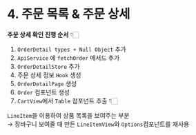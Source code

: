 # 4. 주문 목록 & 주문 상세

**주문 상세 확인 진행 순서** 👇🏻

  1. `OrderDetail types + Null Object` 추가
  2. `ApiService` 에 `fetchOrder` 메서드 추가
  3. `OrderDetailStore` 추가
  4. 주문 상세 정보 `Hook` 생성
  5. `OrderDetailPage` 생성
  6. `Order` 컴포넌트 생성
  7. `CartView`에서 `Table` 컴포넌트 추출 👇🏻

  `LineItem`을 이용하여 상품 목록을 보여주는 부분\
  → 장바구니 보여줄 때 만든 `LineItemView`와 `Options`컴포넌트를 재사용
  